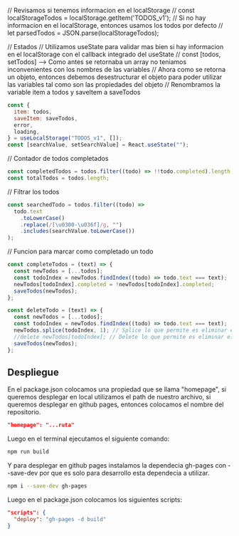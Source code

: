 // Revisamos si tenemos informacion en el localStorage
// const localStorageTodos = localStorage.getItem('TODOS_v1');
// Si no hay informacion en el localStorage, entonces usamos los todos por defecto
// let parsedTodos = JSON.parse(localStorageTodos);

// Estados
// Utilizamos useState para validar mas bien si hay informacion en el localStorage con el callback integrado del useState
// const [todos, setTodos] --> Como antes se retornaba un array no teniamos inconvenientes con los nombres de las variables
// Ahora como se retorna un objeto, entonces debemos desestructurar el objeto para poder utilizar las variables tal como son las propiedades del objeto
// Renombramos la variable item a todos y saveItem a saveTodos

```javascript
const {
  item: todos,
  saveItem: saveTodos,
  error,
  loading,
} = useLocalStorage("TODOS_v1", []);
const [searchValue, setSearchValue] = React.useState("");
```

// Contador de todos completados

```javascript
const completedTodos = todos.filter((todo) => !!todo.completed).length;
const totalTodos = todos.length;
```

// Filtrar los todos

```javascript
const searchedTodo = todos.filter((todo) =>
  todo.text
    .toLowerCase()
    .replace(/[\u0300-\u036f]/g, "")
    .includes(searchValue.toLowerCase())
);
```

// Funcion para marcar como completado un todo

```javascript
const completeTodos = (text) => {
  const newTodos = [...todos];
  const todoIndex = newTodos.findIndex((todo) => todo.text === text);
  newTodos[todoIndex].completed = !newTodos[todoIndex].completed;
  saveTodos(newTodos);
};

const deleteTodo = (text) => {
  const newTodos = [...todos];
  const todoIndex = newTodos.findIndex((todo) => todo.text === text);
  newTodos.splice(todoIndex, 1); // Splice lo que permite es eliminar el elemento del array y reordenar los indices del array
  //delete newTodos[todoIndex]; // Delete lo que permite es eliminar el elemento del array, pero no reordena los indices del array
  saveTodos(newTodos);
};
```
## Despliegue

En el package.json colocamos una propiedad que se llama "homepage", si queremos desplegar en local utilizamos el path de nuestro archivo, si queremos desplegar en github pages, entonces colocamos el nombre del repositorio.

```json
"homepage": "...ruta"
```

Luego en el terminal ejecutamos el siguiente comando:

```bash
npm run build
```

Y para desplegar en github pages instalamos la dependecia gh-pages con --save-dev por que es solo para desarrollo esta dependecia a utilizar.

```bash
npm i --save-dev gh-pages
```

Luego en el package.json colocamos los siguientes scripts:

```json
"scripts": {
  "deploy": "gh-pages -d build"
}
```